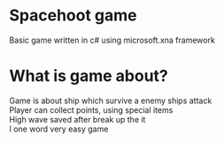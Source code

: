 # Spacehoot game
Basic game written in c# using microsoft.xna framework 
# What is game about?
Game is about ship which survive a enemy ships attack  
Player can collect points, using special items  
High wave saved after break up the it  
I one word very easy game
